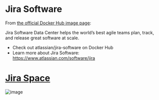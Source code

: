 # Jira Software

From [the official Docker Hub image page](https://hub.docker.com/r/atlassian/jira-software):

Jira Software Data Center helps the world’s best agile teams plan, track, and release great software at scale.

* Check out atlassian/jira-software on Docker Hub
* Learn more about Jira Software: https://www.atlassian.com/software/jira


# [Jira Space](https://lagrangedao.org/spaces/0xf8bB909F580738fB11A2bE26cA0e2AB1C2BD623d/Jira/app)
![image](https://github.com/Mattinde/awesome-swanchain/assets/173015294/1e5825f4-1abd-4ea6-a637-e3f0ebd0fea1)
